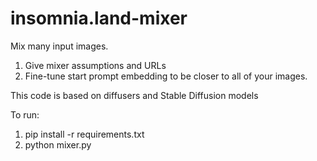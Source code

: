 # insomnia.land-mixer
Mix many input images. 

1. Give mixer assumptions and URLs
2. Fine-tune start prompt embedding to be closer to all of your images.

This code is based on diffusers and Stable Diffusion models

To run:
1. pip install -r requirements.txt
2. python mixer.py
